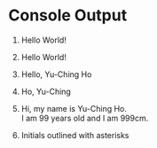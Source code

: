# Console Output

1. Hello World!

2. Hello World!

3. Hello, Yu-Ching Ho

4. Ho, Yu-Ching

5. Hi, my name is Yu-Ching Ho.\
I am 99 years old and I am 999cm.

6. Initials outlined with asterisks
